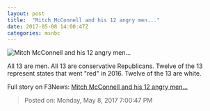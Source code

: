 ```yaml
---
layout: post
title:  "Mitch McConnell and his 12 angry men..."
date: 2017-05-08 14:00:47Z
categories: msnbc
---
```


![Mitch McConnell and his 12 angry men...](http://www.msnbc.com/sites/msnbc/files/styles/ratio--1_91-1--1200x630/public/article-teasers/ap216201425340.jpg?itok=a9FP573w)

All 13 are men. All 13 are conservative Republicans. Twelve of the 13 represent states that went "red" in 2016. Twelve of the 13 are white.


Full story on F3News: [Mitch McConnell and his 12 angry men...](http://www.f3nws.com/n/csVtqG)

> Posted on: Monday, May 8, 2017 7:00:47 PM
